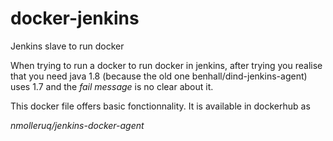 # docker-jenkins
Jenkins slave to run docker

When trying to run a docker to run docker in jenkins, after trying you realise that 
you need java 1.8 (because the old one benhall/dind-jenkins-agent) uses 1.7 and the *fail message* is no clear about it.

This docker file offers basic fonctionnality. It is available in dockerhub as 

*nmolleruq/jenkins-docker-agent*

